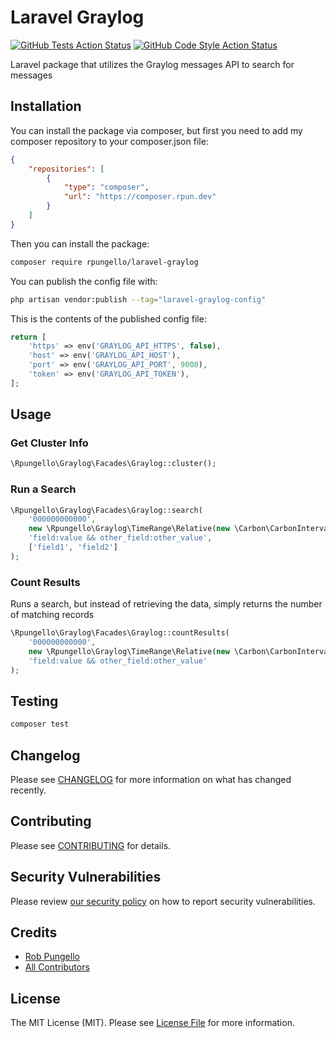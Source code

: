 # Laravel Graylog

[![GitHub Tests Action Status](https://img.shields.io/github/actions/workflow/status/rpungello/laravel-graylog/run-tests.yml?branch=main&label=tests&style=flat-square)](https://github.com/rpungello/laravel-graylog/actions?query=workflow%3Arun-tests+branch%3Amain)
[![GitHub Code Style Action Status](https://img.shields.io/github/actions/workflow/status/rpungello/laravel-graylog/fix-php-code-style-issues.yml?branch=main&label=code%20style&style=flat-square)](https://github.com/rpungello/laravel-graylog/actions?query=workflow%3A"Fix+PHP+code+style+issues"+branch%3Amain)

Laravel package that utilizes the Graylog messages API to search for messages

## Installation

You can install the package via composer, but first you need to add my composer repository to your composer.json file:

```json
{
    "repositories": [
        {
            "type": "composer",
            "url": "https://composer.rpun.dev"
        }
    ]
}
```

Then you can install the package:

```bash
composer require rpungello/laravel-graylog
```

You can publish the config file with:

```bash
php artisan vendor:publish --tag="laravel-graylog-config"
```

This is the contents of the published config file:

```php
return [
    'https' => env('GRAYLOG_API_HTTPS', false),
    'host' => env('GRAYLOG_API_HOST'),
    'port' => env('GRAYLOG_API_PORT', 9000),
    'token' => env('GRAYLOG_API_TOKEN'),
];
```

## Usage

### Get Cluster Info

```php
\Rpungello\Graylog\Facades\Graylog::cluster();
```

### Run a Search

```php
\Rpungello\Graylog\Facades\Graylog::search(
    '000000000000',
    new \Rpungello\Graylog\TimeRange\Relative(new \Carbon\CarbonInterval(weeks: 4)),
    'field:value && other_field:other_value',
    ['field1', 'field2']
);
```

### Count Results
Runs a search, but instead of retrieving the data, simply returns the number of matching records

```php
\Rpungello\Graylog\Facades\Graylog::countResults(
    '000000000000',
    new \Rpungello\Graylog\TimeRange\Relative(new \Carbon\CarbonInterval(weeks: 4)),
    'field:value && other_field:other_value'
);
```

## Testing

```bash
composer test
```

## Changelog

Please see [CHANGELOG](CHANGELOG.md) for more information on what has changed recently.

## Contributing

Please see [CONTRIBUTING](CONTRIBUTING.md) for details.

## Security Vulnerabilities

Please review [our security policy](../../security/policy) on how to report security vulnerabilities.

## Credits

- [Rob Pungello](https://github.com/rpungello)
- [All Contributors](../../contributors)

## License

The MIT License (MIT). Please see [License File](LICENSE.md) for more information.
